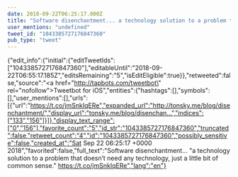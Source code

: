 ```yaml
---
date: 2018-09-22T06:25:17.000Z
title: "Software disenchantment... a technology solution to a problem that doesn’t need any technology, just a little bit of common sense. https://t.co/jmSnkIqERe″"
user_mentions: "undefined"
tweet_id: "1043385727176847360"
pub_type: "tweet"
---
```

{"edit_info":{"initial":{"editTweetIds":["1043385727176847360"],"editableUntil":"2018-09-22T06:55:17.185Z","editsRemaining":"5","isEditEligible":true}},"retweeted":false,"source":"<a href=\"http://tapbots.com/tweetbot\" rel=\"nofollow\">Tweetbot for iΟS</a>","entities":{"hashtags":[],"symbols":[],"user_mentions":[],"urls":[{"url":"https://t.co/jmSnkIqERe","expanded_url":"http://tonsky.me/blog/disenchantment/","display_url":"tonsky.me/blog/disenchan…","indices":["133","156"]}]},"display_text_range":["0","156"],"favorite_count":"5","id_str":"1043385727176847360","truncated":false,"retweet_count":"4","id":"1043385727176847360","possibly_sensitive":false,"created_at":"Sat Sep 22 06:25:17 +0000 2018","favorited":false,"full_text":"Software disenchantment... \"a technology solution to a problem that doesn’t need any technology, just a little bit of common sense.\" https://t.co/jmSnkIqERe","lang":"en"}
